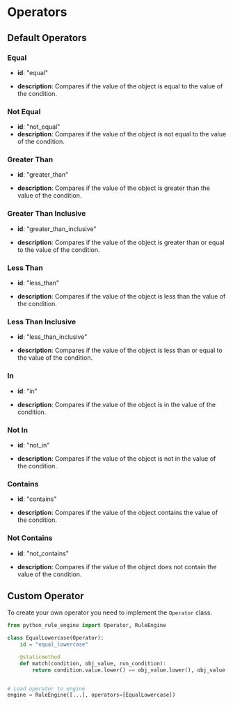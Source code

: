 # Operators

## Default Operators

### Equal

- **id**: "equal"

- **description**: Compares if the value of the object is equal to the value of the condition.


### Not Equal

- **id**: "not_equal"
- **description**: Compares if the value of the object is not equal to the value of the condition.


### Greater Than

- **id**: "greater_than"

- **description**: Compares if the value of the object is greater than the value of the condition.


### Greater Than Inclusive

- **id**: "greater_than_inclusive"

- **description**: Compares if the value of the object is greater than or equal to the value of the condition.


### Less Than

- **id**: "less_than"

- **description**: Compares if the value of the object is less than the value of the condition.


### Less Than Inclusive

- **id**: "less_than_inclusive"

- **description**: Compares if the value of the object is less than or equal to the value of the condition.


### In

- **id**: "in"

- **description**: Compares if the value of the object is in the value of the condition.


### Not In

- **id**: "not_in"

- **description**: Compares if the value of the object is not in the value of the condition.


### Contains

- **id**: "contains"

- **description**: Compares if the value of the object contains the value of the condition.


### Not Contains

- **id**: "not_contains"

- **description**: Compares if the value of the object does not contain the value of the condition.


## Custom Operator

To create your own operator you need to implement the `Operator` class.

```python
from python_rule_engine import Operator, RuleEngine

class EqualLowercase(Operator):
    id = "equal_lowercase"

    @staticmethod
    def match(condition, obj_value, run_condition):
        return condition.value.lower() == obj_value.lower(), obj_value


# Load operator to engine
engine = RuleEngine([...], operators=[EqualLowercase])
```
